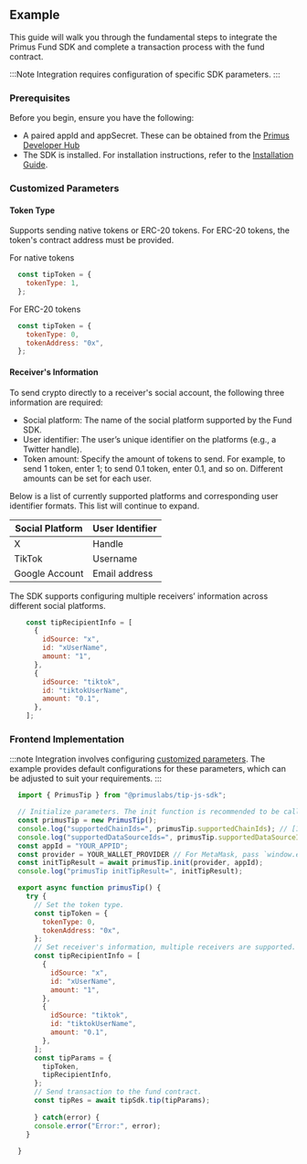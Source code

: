 ## Example

This guide will walk you through the fundamental steps to integrate the Primus Fund SDK and complete a transaction process with the fund contract.

:::Note Integration requires configuration of specific SDK parameters. :::

### Prerequisites

Before you begin, ensure you have the following:

- A paired appId and appSecret. These can be obtained from the [Primus Developer Hub](https://dev.primuslabs.xyz/)
- The SDK is installed. For installation instructions, refer to the [Installation Guide](./install.md).

### Customized Parameters

#### Token Type

Supports sending native tokens or ERC-20 tokens. For ERC-20 tokens, the token's contract address must be provided.

For native tokens

```javascript
  const tipToken = {
    tokenType: 1,
  };
```

For ERC-20 tokens

```javascript
  const tipToken = {
    tokenType: 0,
    tokenAddress: "0x",
  };
```

#### Receiver's Information

To send crypto directly to a receiver's social account, the following three information are required:

 -  Social platform: The name of the social platform supported by the Fund SDK.
 -  User identifier: The user’s unique identifier on the platforms (e.g., a Twitter handle).
 -  Token amount: Specify the amount of tokens to send. For example, to send 1 token, enter 1; to send 0.1 token, enter 0.1, and so on. Different amounts can be set for each user.

Below is a list of currently supported platforms and corresponding user identifier formats. This list will continue to expand.

| Social Platform | User Identifier |
| --------------- | --------------- |
| X               | Handle          |
| TikTok          | Username        |
| Google Account  | Email address   |

The SDK supports configuring multiple receivers’ information across different social platforms.

```javascript
    const tipRecipientInfo = [
      {
        idSource: "x",
        id: "xUserName",
        amount: "1",
      },
      {
        idSource: "tiktok",
        id: "tiktokUserName",
        amount: "0.1",
      },
    ];
```


### Frontend Implementation

:::note
Integration involves configuring [customized parameters](#customized-parameters). The example provides default configurations for these parameters, which can be adjusted to suit your requirements.
:::

```javascript
  import { PrimusTip } from "@primuslabs/tip-js-sdk";

  // Initialize parameters. The init function is recommended to be called when the page is initialized.
  const primusTip = new PrimusTip();
  console.log("supportedChainIds=", primusTip.supportedChainIds); // [10143]
  console.log("supportedDataSourceIds=", primusTip.supportedDataSourceIds); // ['x', 'tiktok'， ‘google account’]
  const appId = "YOUR_APPID";
  const provider = YOUR_WALLET_PROVIDER // For MetaMask, pass `window.ethereum`; for Wagmi, pass `useAccount().connector.getProvider`; Other wallet types, such as AA wallets or AI agents, will be supported in the future.
  const initTipResult = await primusTip.init(provider, appId);
  console.log("primusTip initTipResult=", initTipResult);

  export async function primusTip() {
    try {
      // Set the token type.
      const tipToken = {
        tokenType: 0,
        tokenAddress: "0x",
      };
      // Set receiver's information, multiple receivers are supported.
      const tipRecipientInfo = [
        {
          idSource: "x",
          id: "xUserName",
          amount: "1",
        },
        {
          idSource: "tiktok",
          id: "tiktokUserName",
          amount: "0.1",
        },
      ];
      const tipParams = {
        tipToken,
        tipRecipientInfo,
      };
      // Send transaction to the fund contract.
      const tipRes = await tipSdk.tip(tipParams);
      
      } catch(error) {
      console.error("Error:", error);
    }
    
  }
```

